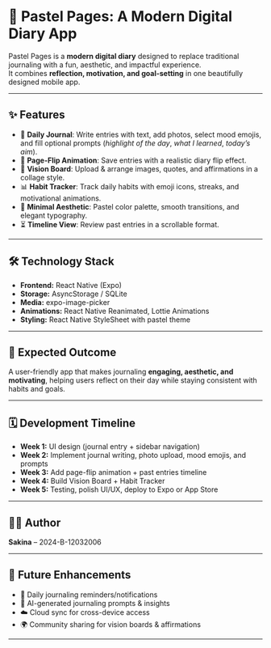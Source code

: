 # 📖 Pastel Pages: A Modern Digital Diary App  

Pastel Pages is a **modern digital diary** designed to replace traditional journaling with a fun, aesthetic, and impactful experience.  
It combines **reflection, motivation, and goal-setting** in one beautifully designed mobile app.  

---

## ✨ Features  

- 📝 **Daily Journal**: Write entries with text, add photos, select mood emojis, and fill optional prompts (*highlight of the day*, *what I learned*, *today’s aim*).  
- 📖 **Page-Flip Animation**: Save entries with a realistic diary flip effect.  
- 🎨 **Vision Board**: Upload & arrange images, quotes, and affirmations in a collage style.  
- 📊 **Habit Tracker**: Track daily habits with emoji icons, streaks, and motivational animations.  
- 🌸 **Minimal Aesthetic**: Pastel color palette, smooth transitions, and elegant typography.  
- ⏳ **Timeline View**: Review past entries in a scrollable format.  

---

## 🛠️ Technology Stack  

- **Frontend:** React Native (Expo)  
- **Storage:** AsyncStorage / SQLite  
- **Media:** expo-image-picker  
- **Animations:** React Native Reanimated, Lottie Animations  
- **Styling:** React Native StyleSheet with pastel theme  

---

## 🎯 Expected Outcome  

A user-friendly app that makes journaling **engaging, aesthetic, and motivating**, helping users reflect on their day while staying consistent with habits and goals.  

---

## 🗓️ Development Timeline  

- **Week 1:** UI design (journal entry + sidebar navigation)  
- **Week 2:** Implement journal writing, photo upload, mood emojis, and prompts  
- **Week 3:** Add page-flip animation + past entries timeline  
- **Week 4:** Build Vision Board + Habit Tracker  
- **Week 5:** Testing, polish UI/UX, deploy to Expo or App Store  

---

## 👩‍🎓 Author  

**Sakina** – 2024-B-12032006  

---

## 🚀 Future Enhancements  

- 🔔 Daily journaling reminders/notifications  
- 🤖 AI-generated journaling prompts & insights  
- ☁️ Cloud sync for cross-device access  
- 🌍 Community sharing for vision boards & affirmations  

---
